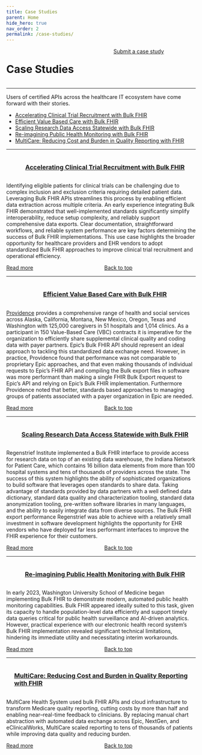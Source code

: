 ```yaml
---
title: Case Studies
parent: Home
hide_hero: true
nav_order: 2
permalink: /case-studies/
---
```

<div class="columns is-8 is-vcentered" id="top">
    <div class="column">
        <h1 class="mb-0">Case Studies</h1>
    </div>
    <div class="column is-narrow">
        <a class="button is-info" href="https://docs.google.com/forms/d/e/1FAIpQLSd9GVWs6VyW8nfSLOd2p75HPQNbCpLwd2YP__TaC9BAY1Ukwg/viewform" target="_blank">Submit a case study</a>
    </div>
</div>
<hr class="mb-4 mt-0"/>

Users of certified APIs across the healthcare IT ecosystem have come forward with their stories.

- [Accelerating Clinical Trial Recruitment with Bulk FHIR](#accelerating-clinical-trial-recruitment-with-bulk-fhir)
- [Efficient Value Based Care with Bulk FHIR](#efficient-value-based-care-with-bulk-fhir)
- [Scaling Research Data Access Statewide with Bulk FHIR](#scaling-research-data-access-statewide-with-bulk-fhir)
- [Re-imagining Public Health Monitoring with Bulk FHIR](#re-imagining-public-health-monitoring-with-bulk-fhir)
- [MultiCare: Reducing Cost and Burden in Quality Reporting with FHIR](#multicare-reducing-cost-and-burden-in-quality-reporting-with-fhir)

<hr class="mb-6 mt-6"/>

<div id="accelerating-clinical-trial-recruitment-with-bulk-fhir" class="columns is-mobile">
    <div class="has-text-grey-light column is-narrow pr-0">
        <h3 class="fa fa-globe has-text-grey-light"></h3>
    </div>
    <div class="column">
        <h3>
            <a href="/case-studies/accelerating-clinical-trial-recruitment-with-bulk-fhir">
                Accelerating Clinical Trial Recruitment with Bulk FHIR
            </a>
        </h3>
    </div>
</div>

Identifying eligible patients for clinical trials can be challenging due to complex inclusion and exclusion criteria requiring detailed patient data. Leveraging Bulk FHIR APIs streamlines this process by enabling efficient data extraction across multiple criteria. An early experience integrating Bulk FHIR demonstrated that well-implemented standards significantly simplify interoperability, reduce setup complexity, and reliably support comprehensive data exports. Clear documentation, straightforward workflows, and reliable system performance are key factors determining the success of Bulk FHIR implementations. This use case highlights the broader opportunity for healthcare providers and EHR vendors to adopt standardized Bulk FHIR approaches to improve clinical trial recruitment and operational efficiency.

<div class="columns is-vcentered is-mobile">
    <div class="column">
        <a class="button is-info" href="/case-studies/accelerating-clinical-trial-recruitment-with-bulk-fhir">Read more</a>
    </div>
    <div class="column is-narrow">
        <a class="icon-text has-text-grey-light" href="#top">Back to top <span class="icon"><i class="fas fa-arrow-up"></i></span></a>
    </div>
</div>
<hr class="mb-6 mt-6"/>

<div id="efficient-value-based-care-with-bulk-fhir" class="columns is-mobile">
    <div class="has-text-grey-light column is-narrow pr-0">
        <h3 class="fa fa-globe has-text-grey-light"></h3>
    </div>
    <div class="column">
        <h3>
            <a href="/case-studies/efficient-value-based-care-with-bulk-fhir">
                Efficient Value Based Care with Bulk FHIR
            </a>
        </h3>
    </div>
</div>

<a href="https://www.providence.org/" target="_blank">Providence</a> provides a comprehensive range of health and social services across Alaska, California, Montana, New Mexico, Oregon, Texas and Washington with 125,000 caregivers in 51 hospitals and 1,014 clinics. As a participant in 150 Value-Based Care (VBC) contracts it is imperative for the organization to efficiently share supplemental clinical quality and coding data with payer partners. Epic’s Bulk FHIR API should represent an ideal approach to tackling this standardized data exchange need. However, in practice, Providence found that performance was not comparable to proprietary Epic approaches, and that even making thousands of individual requests to Epic’s FHIR API and compiling the Bulk export files in software was more performant than making a single FHIR Bulk Export request to Epic’s API and relying on Epic’s Bulk FHIR implementation. Furthermore Providence noted that better, standards based approaches to managing groups of patients associated with a payer organization in Epic are needed.

<div class="columns is-vcentered is-mobile">
    <div class="column">
        <a class="button is-info" href="/case-studies/efficient-value-based-care-with-bulk-fhir">Read more</a>
    </div>
    <div class="column is-narrow">
        <a class="icon-text has-text-grey-light" href="#top">Back to top <span class="icon"><i class="fas fa-arrow-up"></i></span></a>
    </div>
</div>
<hr class="mb-6 mt-6"/>

<div id="scaling-research-data-access-statewide-with-bulk-fhir" class="columns is-mobile">
    <div class="has-text-grey-light column is-narrow pr-0">
        <h3 class="fa fa-globe has-text-grey-light"></h3>
    </div>
    <div class="column">
        <h3>
            <a href="/case-studies/scaling-research-data-access-statewide-with-bulk-fhir">
                Scaling Research Data Access Statewide with Bulk FHIR
            </a>
        </h3>
    </div>
</div>

Regenstrief Institute implemented a Bulk FHIR interface to provide access for research data on top of an existing data warehouse, the Indiana Network for Patient Care, which contains 16 billion data elements from more than 100 hospital systems and tens of thousands of providers across the state. The success of this system highlights the ability of sophisticated organizations to build software that leverages open standards to share data. Taking advantage of standards provided by data partners with a well defined data dictionary, standard data quality and characterization tooling, standard data anonymization tooling, pre-written software libraries in many languages, and the ability to easily integrate data from diverse sources. The Bulk FHIR export performance Regenstrief was able to achieve with a relatively small investment in software development highlights the opportunity for EHR vendors who have deployed far less performant interfaces to improve the FHIR experience for their customers.

<div class="columns is-vcentered is-mobile">
    <div class="column">
        <a class="button is-info" href="/case-studies/scaling-research-data-access-statewide-with-bulk-fhir">Read more</a>
    </div>
    <div class="column is-narrow">
        <a class="icon-text has-text-grey-light" href="#top">Back to top <span class="icon"><i class="fas fa-arrow-up"></i></span></a>
    </div>
</div>
<hr class="mb-6 mt-6"/>

<div id="re-imagining-public-health-monitoring-with-bulk-fhir" class="columns is-mobile">
    <div class="has-text-grey-light column is-narrow pr-0">
        <h3 class="fa fa-globe has-text-grey-light"></h3>
    </div>
    <div class="column">
        <h3>
            <a href="/case-studies/re-imagining-public-health-monitoring-with-bulk-fhir">
                Re-imagining Public Health Monitoring with Bulk FHIR
            </a>
        </h3>
    </div>
</div>

In early 2023, Washington University School of Medicine began implementing Bulk FHIR to demonstrate modern, automated public health monitoring capabilities. Bulk FHIR appeared ideally suited to this task, given its capacity to handle population-level data efficiently and support timely data queries critical for public health surveillance and AI-driven analytics. However, practical experience with our electronic health record system’s Bulk FHIR implementation revealed significant technical limitations, hindering its immediate utility and necessitating interim workarounds.

<div class="columns is-vcentered is-mobile">
    <div class="column">
        <a class="button is-info" href="/case-studies/re-imagining-public-health-monitoring-with-bulk-fhir">Read more</a>
    </div>
    <div class="column is-narrow">
        <a class="icon-text has-text-grey-light" href="#top">Back to top <span class="icon"><i class="fas fa-arrow-up"></i></span></a>
    </div>
</div>

<hr class="mb-6 mt-6"/>

<div id="multicare-reducing-cost-and-burden-in-quality-reporting-with-fhir" class="columns is-mobile">
    <div class="has-text-grey-light column is-narrow pr-0">
        <h3 class="fa fa-globe has-text-grey-light"></h3>
    </div>
    <div class="column">
        <h3>
            <a href="/case-studies/multicare-reducing-cost-and-burden-in-quality-reporting-with-fhir">
                MultiCare: Reducing Cost and Burden in Quality Reporting with FHIR
            </a>
        </h3>
    </div>
</div>

MultiCare Health System used bulk FHIR APIs and cloud infrastructure to transform Medicare quality reporting, cutting costs by more than half and enabling near–real-time feedback to clinicians. By replacing manual chart abstraction with automated data exchange across Epic, NextGen, and eClinicalWorks, MultiCare scaled reporting to tens of thousands of patients while improving data quality and reducing burden.

<div class="columns is-vcentered is-mobile">
    <div class="column">
        <a class="button is-info" href="/case-studies/multicare-reducing-cost-and-burden-in-quality-reporting-with-fhir">Read more</a>
    </div>
    <div class="column is-narrow">
        <a class="icon-text has-text-grey-light" href="#top">Back to top <span class="icon"><i class="fas fa-arrow-up"></i></span></a>
    </div>
</div>

<br />
<br />
<br />
<br />
